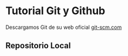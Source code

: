 # Tutorial Git y Github
Descargamos Git de su web oficial [git-scm.com](https://git-scm.com/downloads)
## Repositorio Local
